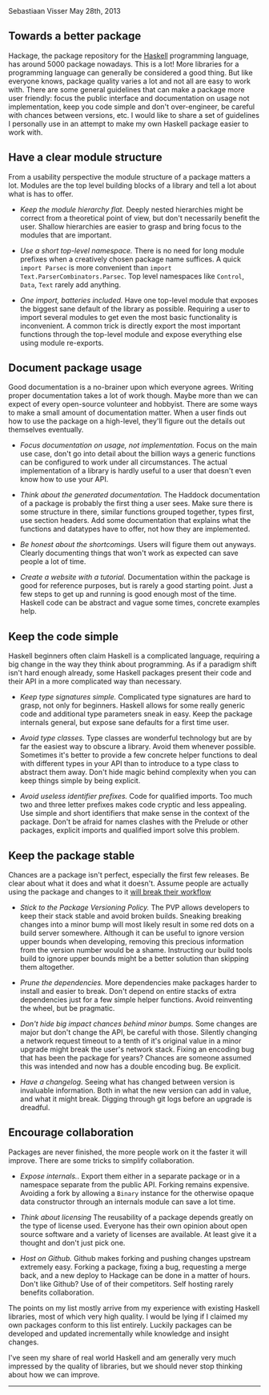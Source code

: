 <article>

<div class=meta>
<span class=author>Sebastiaan Visser</span>
<span class=date>May 28th, 2013</span>
</div>

# Towards a better package

Hackage, the package repository for the [Haskell](http://www.haskell.org)
programming language, has around 5000 package nowadays. This is a lot! More
libraries for a programming language can generally be considered a good thing.
But like everyone knows, package quality varies a lot and not all are easy to
work with. There are some general guidelines that can make a package more user
friendly: focus the public interface and documentation on usage not
implementation, keep you code simple and don't over-engineer, be careful with
chances between versions, etc. I would like to share a set of guidelines I
personally use in an attempt to make my own Haskell package easier to work
with.

## Have a clear module structure

From a usability perspective the module structure of a package matters a lot.
Modules are the top level building blocks of a library and tell a lot about
what is has to offer.

* *Keep the module hierarchy flat.* Deeply nested hierarchies might
  be correct from a theoretical point of view, but don't necessarily benefit
  the user. Shallow hierarchies are easier to grasp and bring focus to the
  modules that are important.

* *Use a short top-level namespace.* There is no need for long
  module prefixes when a creatively chosen package name suffices. A quick
  `import Parsec` is more convenient than `import
  Text.ParserCombinators.Parsec`. Top level namespaces like `Control`, `Data`,
  `Text` rarely add anything.

* *One import, batteries included.* Have one top-level module that
  exposes the biggest sane default of the library as possible. Requiring a user
  to import several modules to get even the most basic functionality is
  inconvenient. A common trick is directly export the most important functions
  through the top-level module and expose everything else using module
  re-exports.

## Document package usage

Good documentation is a no-brainer upon which everyone agrees. Writing
proper documentation takes a lot of work though. Maybe more than we can expect
of every open-source volunteer and hobbyist. There are some ways to make a
small amount of documentation matter. When a user finds out how to use the
package on a high-level, they'll figure out the details out themselves
eventually.

* *Focus documentation on usage, not implementation.* Focus on the main use
  case, don't go into detail about the billion ways a generic functions can be
  configured to work under all circumstances. The actual implementation of a
  library is hardly useful to a user that doesn't even know how to use your
  API.

* *Think about the generated documentation.* The Haddock documentation of a
  package is probably the first thing a user sees. Make sure there is some
  structure in there, similar functions grouped together, types first, use
  section headers. Add some documentation that explains what the functions and
  datatypes have to offer, not how they are implemented.

* *Be honest about the shortcomings.* Users will figure them out anyways.
  Clearly documenting things that won't work as expected can save people a lot
  of time.

* *Create a website with a tutorial.* Documentation within the package is good
  for reference purposes, but is rarely a good starting point. Just a few steps
  to get up and running is good enough most of the time. Haskell code can be
  abstract and vague some times, concrete examples help.

## Keep the code simple

Haskell beginners often claim Haskell is a complicated language, requiring a
big change in the way they think about programming. As if a paradigm shift
isn't hard enough already, some Haskell packages present their code and their
API in a more complicated way than necessary.

* *Keep type signatures simple.* Complicated type signatures are hard to grasp,
  not only for beginners. Haskell allows for some really generic code and
  additional type parameters sneak in easy. Keep the package internals general,
  but expose sane defaults for a first time user.

* *Avoid type classes.* Type classes are wonderful technology but are by far
  the easiest way to obscure a library. Avoid them whenever possible. Sometimes
  it's better to provide a few concrete helper functions to deal with different
  types in your API than to introduce to a type class to abstract them away.
  Don't hide magic behind complexity when you can keep things simple by being
  explicit.

* *Avoid useless identifier prefixes.* Code for qualified imports. Too much
  two and three letter prefixes makes code cryptic and less appealing. Use
  simple and short identifiers that make sense in the context of the package.
  Don't be afraid for names clashes with the Prelude or other packages,
  explicit imports and qualified import solve this problem.

## Keep the package stable

Chances are a package isn't perfect, especially the first few releases. Be
clear about what it does and what it doesn't. Assume people are actually using
the package and changes to it [will break their workflow](http://xkcd.com/1172)

* *Stick to the Package Versioning Policy.* The PVP allows developers to keep
  their stack stable and avoid broken builds. Sneaking breaking changes into a
  minor bump will most likely result in some red dots on a build server
  somewhere.  Although it can be useful to ignore version upper bounds when
  developing, removing this precious information from the version number would
  be a shame.  Instructing our build tools build to ignore upper bounds might
  be a better solution than skipping them altogether.

* *Prune the dependencies.* More dependencies make packages harder to install
  and easier to break. Don't depend on entire stacks of extra dependencies just
  for a few simple helper functions. Avoid reinventing the wheel, but be
  pragmatic.

* *Don't hide big impact chances behind minor bumps.* Some changes are major
  but don't change the API, be careful with those. Silently changing a network
  request timeout to a tenth of it's original value in a minor upgrade might
  break the user's network stack. Fixing an encoding bug that has been the
  package for years? Chances are someone assumed this was intended and now has
  a double encoding bug. Be explicit.

* *Have a changelog.* Seeing what has changed between version is invaluable
  information. Both in what the new version can add in value, and what it might
  break. Digging through git logs before an upgrade is dreadful.

## Encourage collaboration

Packages are never finished, the more people work on it the faster it will
improve. There are some tricks to simplify collaboration.

* *Expose internals.*. Export them either in a separate package or
  in a namespace separate from the public API. Forking remains expensive.
  Avoiding a fork by allowing a `Binary` instance for the otherwise opaque data
  constructor through an internals module can save a lot time.

* *Think about licensing* The reusability of a package depends greatly on the
  type of license used. Everyone has their own opinion about open source
  software and a variety of licenses are available. At least give it a thought
  and don't just pick one.

* *Host on Github.* Github makes forking and pushing changes
  upstream extremely easy. Forking a package, fixing a bug, requesting a merge
  back, and a new deploy to Hackage can be done in a matter of hours. Don't
  like Github? Use of of their competitors. Self hosting rarely benefits
  collaboration.

The points on my list mostly arrive from my experience with existing Haskell
libraries, most of which very high quality. I would be lying if I claimed my
own packages conform to this list entirely. Luckily packages can be
developed and updated incrementally while knowledge and insight changes.

I've seen my share of real world Haskell and am generally very much impressed
by the quality of libraries, but we should never stop thinking about how we can
improve.

<hr>

<!--
Discuss on [Reddit](http://www.reddit.com/r/haskell/comments/XXX/) or
[Hacker News](http://news.ycombinator.com/item?id=XXX).
-->

</article>
